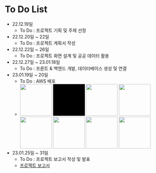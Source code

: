 # To Do List
+ 22.12.19일
    + To Do : 프로젝트 기획 및 주제 선정
+ 22.12.20일 ~ 22일
    + To Do : 프로젝트 계획서 작성
+ 22.12.22일 ~ 26일
    + To Do : 프로젝트 화면 설계 및 공공 데이터 활용
+ 22.12.27일 ~ 23.01.18일
    + To Do : 프론트 & 백엔드 개발, 데이터베이스 생성 및 연결
+ 23.01.19일 ~ 20일
    + To Do : AWS 배포
    + <img src="data/메인화면.gif" width="100" height="100"> <img src="data/회원가입.gif" width="100" height="100"> <img src="data/로그인.gif" width="100" height="100"> <img src="data/대여소.gif" width="100" height="100"> <img src="data/코스-확인.gif" width="100" height="100"> <img src="data/코스-만들기.gif" width="100" height="100"> <img src="data/포럼.gif" width="100" height="100"> <img src="data/sns로그인.gif" width="100" height="100"> 
+ 23.01.25일 ~ 31일
    + To Do : 프로젝트 보고서 작성 및 발표
    + [프로젝트 보고서](data/서울공공자전거-따릉이-여행일정-프로젝트.pdf)